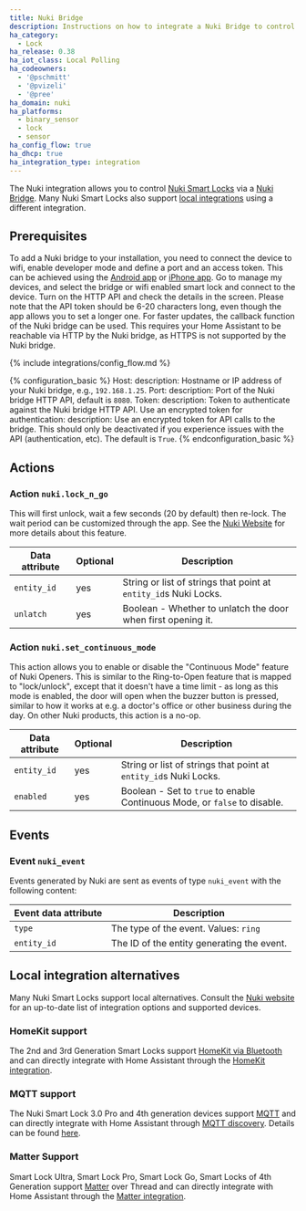 ```yaml
---
title: Nuki Bridge
description: Instructions on how to integrate a Nuki Bridge to control their Smart Lock devices.
ha_category:
  - Lock
ha_release: 0.38
ha_iot_class: Local Polling
ha_codeowners:
  - '@pschmitt'
  - '@pvizeli'
  - '@pree'
ha_domain: nuki
ha_platforms:
  - binary_sensor
  - lock
  - sensor
ha_config_flow: true
ha_dhcp: true
ha_integration_type: integration
---
```


The Nuki integration allows you to control [Nuki Smart Locks](https://nuki.io/en/smart-lock/) via a [Nuki Bridge](https://help.nuki.io/hc/en-001/sections/360004474718-Bridge). 
Many Nuki Smart Locks also support [local integrations](#local-integration-alternatives) using a different integration. 

## Prerequisites

To add a Nuki bridge to your installation, you need to connect the device to wifi, enable developer mode and define a port and an access token. This can be achieved using the [Android app](https://play.google.com/store/apps/details?id=io.nuki) or [iPhone app](https://apps.apple.com/app/nuki-smart-lock/id1044998081). Go to manage my devices, and select the bridge or wifi enabled smart lock and connect to the device. Turn on the HTTP API and check the details in the screen. Please note that the API token should be 6-20 characters long, even though the app allows you to set a longer one.
For faster updates, the callback function of the Nuki bridge can be used. This requires your Home Assistant to be reachable via HTTP by the Nuki bridge, as HTTPS is not supported by the Nuki bridge.

{% include integrations/config_flow.md %}

{% configuration_basic %}
Host:
  description: Hostname or IP address of your Nuki bridge, e.g., `192.168.1.25`.
Port:
  description: Port of the Nuki bridge HTTP API, default is `8080`.
Token:
  description: Token to authenticate against the Nuki bridge HTTP API.
Use an encrypted token for authentication:
  description: Use an encrypted token for API calls to the bridge. This should only be deactivated if you experience issues with the API (authentication, etc). The default is `True`.
{% endconfiguration_basic %}

## Actions

### Action `nuki.lock_n_go`

This will first unlock, wait a few seconds (20 by default) then re-lock. The wait period can be customized through the app.
See the [Nuki Website](https://nuki.io/en/support/smart-lock/sl-features/locking-with-the-smart-lock/) for more details about this feature.

| Data attribute | Optional | Description |
| ---------------------- | -------- | ----------- |
| `entity_id` | yes | String or list of strings that point at `entity_id`s Nuki Locks.
| `unlatch` | yes | Boolean - Whether to unlatch the door when first opening it.

### Action `nuki.set_continuous_mode`

This action allows you to enable or disable the "Continuous Mode" feature of Nuki Openers. This is similar to the Ring-to-Open feature that is mapped to "lock/unlock", except that it doesn't have a time limit - as long as this mode is enabled, the door will open when the buzzer button is pressed, similar to how it works at e.g. a doctor's office or other business during the day. On other Nuki products, this action is a no-op.

| Data attribute | Optional | Description |
| ---------------------- | -------- | ----------- |
| `entity_id` | yes | String or list of strings that point at `entity_id`s Nuki Locks.
| `enabled` | yes | Boolean - Set to `true` to enable Continuous Mode, or `false` to disable.

## Events

### Event `nuki_event`

Events generated by Nuki are sent as events of type `nuki_event` with the following content:

| Event data attribute | Description                                |
| -------------------- | ------------------------------------------ |
| `type`               | The type of the event. Values: `ring`
| `entity_id`          | The ID of the entity generating the event.

## Local integration alternatives

Many Nuki Smart Locks support local alternatives. Consult the [Nuki website](https://help.nuki.io/hc/en-001/categories/360003042457-Integrations-Services) for an up-to-date list of integration options and supported devices. 

### HomeKit support

The 2nd and 3rd Generation Smart Locks support [HomeKit via Bluetooth](https://help.nuki.io/hc/en-001/articles/19948907390737-Apple-HomeKit-via-Bluetooth) and can directly integrate with Home Assistant through the [HomeKit integration](/integrations/homekit_controller/#adding-a-homekit-device-through-bluetooth).

### MQTT support

The Nuki Smart Lock 3.0 Pro and 4th generation devices support [MQTT]([https://support.nuki.io/hc/en-us/articles/12947926779409-MQTT-support]) and can directly integrate with Home Assistant through [MQTT discovery](/integrations/mqtt/#mqtt-discovery).
Details can be found [here](https://developer.nuki.io/t/mqtt-api-specification-v1-3/17626).

### Matter Support 

Smart Lock Ultra, Smart Lock Pro, Smart Lock Go, Smart Locks of 4th Generation support [Matter](https://help.nuki.io/hc/en-001/sections/14596766576401-Matter) over Thread and can directly integrate with Home Assistant through the [Matter integration](/integrations/matter/#adding-a-matter-device-to-home-assistant).
